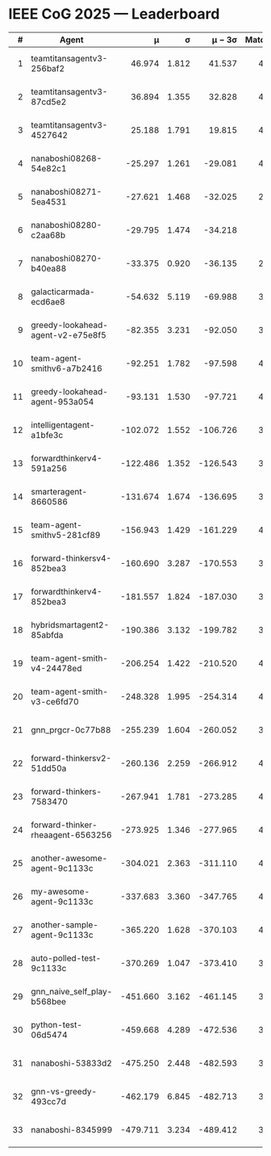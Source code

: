 # IEEE CoG 2025 — Leaderboard

| # | Agent | μ | σ | μ − 3σ | Matches | Updated |
|---:|---|---:|---:|---:|---:|---|
| 1 | teamtitansagentv3-256baf2 | 46.974 | 1.812 | 41.537 | 4352 | 2025-08-28 08:26 |
| 2 | teamtitansagentv3-87cd5e2 | 36.894 | 1.355 | 32.828 | 4078 | 2025-08-28 08:26 |
| 3 | teamtitansagentv3-4527642 | 25.188 | 1.791 | 19.815 | 4254 | 2025-08-28 08:26 |
| 4 | nanaboshi08268-54e82c1 | -25.297 | 1.261 | -29.081 | 4058 | 2025-08-28 08:26 |
| 5 | nanaboshi08271-5ea4531 | -27.621 | 1.468 | -32.025 | 2560 | 2025-08-28 08:26 |
| 6 | nanaboshi08280-c2aa68b | -29.795 | 1.474 | -34.218 | 720 | 2025-08-28 08:26 |
| 7 | nanaboshi08270-b40ea88 | -33.375 | 0.920 | -36.135 | 2998 | 2025-08-28 08:26 |
| 8 | galacticarmada-ecd6ae8 | -54.632 | 5.119 | -69.988 | 3680 | 2025-08-28 08:26 |
| 9 | greedy-lookahead-agent-v2-e75e8f5 | -82.355 | 3.231 | -92.050 | 3214 | 2025-08-28 08:26 |
| 10 | team-agent-smithv6-a7b2416 | -92.251 | 1.782 | -97.598 | 4400 | 2025-08-28 08:26 |
| 11 | greedy-lookahead-agent-953a054 | -93.131 | 1.530 | -97.721 | 4014 | 2025-08-28 08:26 |
| 12 | intelligentagent-a1bfe3c | -102.072 | 1.552 | -106.726 | 3936 | 2025-08-28 08:26 |
| 13 | forwardthinkerv4-591a256 | -122.486 | 1.352 | -126.543 | 3472 | 2025-08-28 08:26 |
| 14 | smarteragent-8660586 | -131.674 | 1.674 | -136.695 | 3335 | 2025-08-28 08:26 |
| 15 | team-agent-smithv5-281cf89 | -156.943 | 1.429 | -161.229 | 4160 | 2025-08-28 08:26 |
| 16 | forward-thinkersv4-852bea3 | -160.690 | 3.287 | -170.553 | 3343 | 2025-08-28 08:26 |
| 17 | forwardthinkerv4-852bea3 | -181.557 | 1.824 | -187.030 | 3175 | 2025-08-28 08:26 |
| 18 | hybridsmartagent2-85abfda | -190.386 | 3.132 | -199.782 | 3435 | 2025-08-28 08:26 |
| 19 | team-agent-smith-v4-24478ed | -206.254 | 1.422 | -210.520 | 4054 | 2025-08-28 08:26 |
| 20 | team-agent-smith-v3-ce6fd70 | -248.328 | 1.995 | -254.314 | 4274 | 2025-08-28 08:26 |
| 21 | gnn_prgcr-0c77b88 | -255.239 | 1.604 | -260.052 | 3500 | 2025-08-28 08:26 |
| 22 | forward-thinkersv2-51dd50a | -260.136 | 2.259 | -266.912 | 4422 | 2025-08-28 08:26 |
| 23 | forward-thinkers-7583470 | -267.941 | 1.781 | -273.285 | 4220 | 2025-08-28 08:26 |
| 24 | forward-thinker-rheaagent-6563256 | -273.925 | 1.346 | -277.965 | 4462 | 2025-08-28 08:26 |
| 25 | another-awesome-agent-9c1133c | -304.021 | 2.363 | -311.110 | 4640 | 2025-08-28 08:26 |
| 26 | my-awesome-agent-9c1133c | -337.683 | 3.360 | -347.765 | 4820 | 2025-08-28 08:26 |
| 27 | another-sample-agent-9c1133c | -365.220 | 1.628 | -370.103 | 4420 | 2025-08-28 08:26 |
| 28 | auto-polled-test-9c1133c | -370.269 | 1.047 | -373.410 | 3820 | 2025-08-28 08:26 |
| 29 | gnn_naive_self_play-b568bee | -451.660 | 3.162 | -461.145 | 3040 | 2025-08-28 08:26 |
| 30 | python-test-06d5474 | -459.668 | 4.289 | -472.536 | 3670 | 2025-08-28 08:26 |
| 31 | nanaboshi-53833d2 | -475.250 | 2.448 | -482.593 | 3540 | 2025-08-28 08:26 |
| 32 | gnn-vs-greedy-493cc7d | -462.179 | 6.845 | -482.713 | 3860 | 2025-08-28 08:26 |
| 33 | nanaboshi-8345999 | -479.711 | 3.234 | -489.412 | 3570 | 2025-08-28 08:26 |
